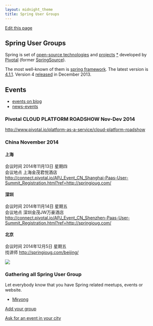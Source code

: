 ```yaml
---
layout: midnight_theme
title: Spring User Groups
---
```


[Edit this page](https://github.com/spring-ug/spring-ug.github.io/edit/master/index.md)

## Spring User Groups

Spring is set of [open-source technologies](http://www.gopivotal.com/oss)
 and [projects](http://spring.io/projects) [*](https://github.com/spring-projects/)
 developed by [Pivotal](http://www.gopivotal.com/) (former [SpringSource](http://en.wikipedia.org/wiki/SpringSource)).

The most well-known of them is [spring framework](https://github.com/spring-projects/spring-framework).
The latest version is [4.1.1](http://mvnrepository.com/artifact/org.springframework/spring-core).
Version 4 [released](http://spring.io/blog/2013/12/12/announcing-spring-framework-4-0-ga-release) in December 2013. 

## Events

- [events on blog](http://blog.gopivotal.com/tag/events)
- [news-events](http://www.gopivotal.com/news-events)

### Pivotal  CLOUD PLATFORM  ROADSHOW  Nov-Dev 2014

<http://www.pivotal.io/platform-as-a-service/cloud-platform-roadshow>

### China November 2014

#### 上海

会议时间	2014年11月13日 星期四  
会议地点	上海金茂君悦酒店  
<http://connect.pivotal.io/APJ_Event_CN_Shanghai-Paas-User-Summit_Registration.html?ref=http://springioug.com/>

#### 深圳

会议时间	2014年11月14日 星期五  
会议地点	深圳金茂JW万豪酒店  
<http://connect.pivotal.io/APJ_Event_CN_Shenzhen-Paas-User-Summit_Registration.html?ref=http://springioug.com/>

#### 北京

会议时间	2014年12月5日 星期五  
找讲师 <http://springioug.com/beijing/>

[![](http://spring-ug.github.io/beijing/img/events/TianAnMen-600x78-Beijing-Spring-UG-event-2014-04-12.jpg)](http://springioug.com/beijing/)

### Gathering all Spring User Group

Let everybody know that you have Spring related meetups, events  or website.

- [Mkyong](http://www.mkyong.com/tutorials/spring-tutorials/)

[Add your group](https://github.com/spring-ug/spring-ug.github.io/edit/master/index.md)

[Ask for an event in your city](https://github.com/spring-ug/spring-ug.github.io/issues/)
 
<!--
Next event will be on Aug 23th, Saturday 2:00 PM, in ThoughtWorks Office
-->
